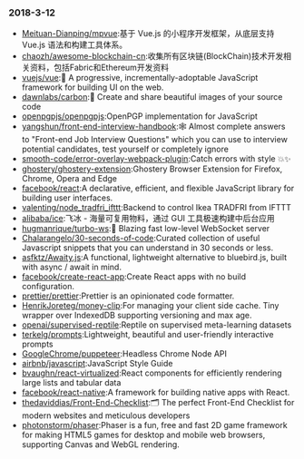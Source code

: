 ### 2018-3-12 
* [Meituan-Dianping/mpvue](https://github.com//Meituan-Dianping/mpvue):基于 Vue.js 的小程序开发框架，从底层支持 Vue.js 语法和构建工具体系。 
* [chaozh/awesome-blockchain-cn](https://github.com//chaozh/awesome-blockchain-cn):收集所有区块链(BlockChain)技术开发相关资料，包括Fabric和Ethereum开发资料 
* [vuejs/vue](https://github.com//vuejs/vue):🖖 A progressive, incrementally-adoptable JavaScript framework for building UI on the web. 
* [dawnlabs/carbon](https://github.com//dawnlabs/carbon):🎨 Create and share beautiful images of your source code 
* [openpgpjs/openpgpjs](https://github.com//openpgpjs/openpgpjs):OpenPGP implementation for JavaScript 
* [yangshun/front-end-interview-handbook](https://github.com//yangshun/front-end-interview-handbook):🕸 Almost complete answers to "Front-end Job Interview Questions" which you can use to interview potential candidates, test yourself or completely ignore 
* [smooth-code/error-overlay-webpack-plugin](https://github.com//smooth-code/error-overlay-webpack-plugin):Catch errors with style 💥✨ 
* [ghostery/ghostery-extension](https://github.com//ghostery/ghostery-extension):Ghostery Browser Extension for Firefox, Chrome, Opera and Edge 
* [facebook/react](https://github.com//facebook/react):A declarative, efficient, and flexible JavaScript library for building user interfaces. 
* [valenting/node_tradfri_ifttt](https://github.com//valenting/node_tradfri_ifttt):Backend to control Ikea TRADFRI from IFTTT 
* [alibaba/ice](https://github.com//alibaba/ice):飞冰 - 海量可复用物料，通过 GUI 工具极速构建中后台应用 
* [hugmanrique/turbo-ws](https://github.com//hugmanrique/turbo-ws):💨 Blazing fast low-level WebSocket server 
* [Chalarangelo/30-seconds-of-code](https://github.com//Chalarangelo/30-seconds-of-code):Curated collection of useful Javascript snippets that you can understand in 30 seconds or less. 
* [asfktz/Awaity.js](https://github.com//asfktz/Awaity.js):A functional, lightweight alternative to bluebird.js, built with async / await in mind. 
* [facebook/create-react-app](https://github.com//facebook/create-react-app):Create React apps with no build configuration. 
* [prettier/prettier](https://github.com//prettier/prettier):Prettier is an opinionated code formatter. 
* [HenrikJoreteg/money-clip](https://github.com//HenrikJoreteg/money-clip):For managing your client side cache. Tiny wrapper over IndexedDB supporting versioning and max age. 
* [openai/supervised-reptile](https://github.com//openai/supervised-reptile):Reptile on supervised meta-learning datasets 
* [terkelg/prompts](https://github.com//terkelg/prompts):Lightweight, beautiful and user-friendly interactive prompts 
* [GoogleChrome/puppeteer](https://github.com//GoogleChrome/puppeteer):Headless Chrome Node API 
* [airbnb/javascript](https://github.com//airbnb/javascript):JavaScript Style Guide 
* [bvaughn/react-virtualized](https://github.com//bvaughn/react-virtualized):React components for efficiently rendering large lists and tabular data 
* [facebook/react-native](https://github.com//facebook/react-native):A framework for building native apps with React. 
* [thedaviddias/Front-End-Checklist](https://github.com//thedaviddias/Front-End-Checklist):🗂 The perfect Front-End Checklist for modern websites and meticulous developers 
* [photonstorm/phaser](https://github.com//photonstorm/phaser):Phaser is a fun, free and fast 2D game framework for making HTML5 games for desktop and mobile web browsers, supporting Canvas and WebGL rendering. 
